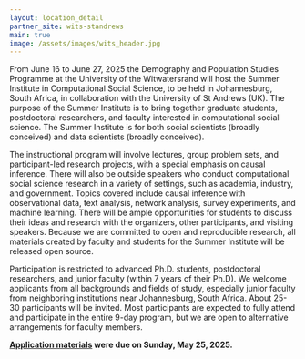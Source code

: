 ```yaml
---
layout: location_detail
partner_site: wits-standrews
main: true
image: /assets/images/wits_header.jpg
---
```


[//]: # (ORGANIZERS: Update the info to match your location. Add a site image to /assets/images/ and update the placeholder URL above to match it. See _data/2025/WITS-StAndrews for yml files that control the header content, location info on general sites page, people lists, and sidebar.)

From June 16 to June 27, 2025 the Demography and Population Studies Programme at the University of the Witwatersrand will host the Summer Institute in Computational Social Science, to be held in Johannesburg, South Africa, in collaboration with the University of St Andrews (UK). The purpose of the Summer Institute is to bring together graduate students, postdoctoral researchers, and faculty interested in computational social science. The Summer Institute is for both social scientists (broadly conceived) and data scientists (broadly conceived).

The instructional program will involve lectures, group problem sets, and participant-led research projects, with a special emphasis on causal inference. There will also be outside speakers who conduct computational social science research in a variety of settings, such as academia, industry, and government. Topics covered include causal inference with observational data, text analysis, network analysis, survey experiments, and machine learning. There will be ample opportunities for students to discuss their ideas and research with the organizers, other participants, and visiting speakers. Because we are committed to open and reproducible research, all materials created by faculty and students for the Summer Institute will be released open source.

Participation is restricted to advanced Ph.D. students, postdoctoral researchers, and junior faculty (within 7 years of their Ph.D). We welcome applicants from all backgrounds and fields of study, especially junior faculty from neighboring institutions near Johannesburg, South Africa. About 25-30 participants will be invited. Most participants are expected to fully attend and participate in the entire 9-day program, but we are open to alternative arrangements for faculty members. 


**[Application materials](https://sicss.io/2025/wits-standrews/apply) were due on Sunday, May 25, 2025.**

[//]: # (ORGANIZERS: feel free to add a link to your application materials or your SICSS apply page above.)
